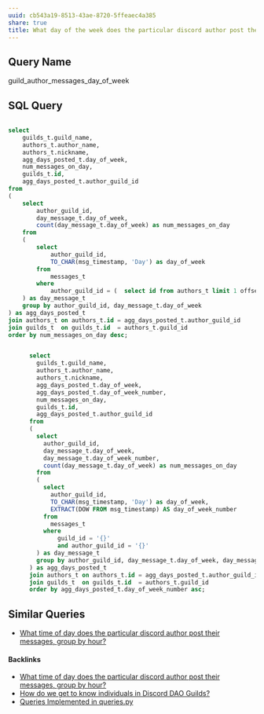 ```yaml
---
uuid: cb543a19-8513-43ae-8720-5ffeaec4a385
share: true
title: What day of the week does the particular discord author post their messages?
---
```

## Query Name

guild_author_messages_day_of_week

## SQL Query

``` SQL

select
	guilds_t.guild_name,
	authors_t.author_name,
	authors_t.nickname,
	agg_days_posted_t.day_of_week,
	num_messages_on_day,
	guilds_t.id,
	agg_days_posted_t.author_guild_id
from
(
	select
		author_guild_id,
		day_message_t.day_of_week,
		count(day_message_t.day_of_week) as num_messages_on_day
	from
	(
		select
			author_guild_id,
			TO_CHAR(msg_timestamp, 'Day') as day_of_week
		from
			messages_t
		where
			author_guild_id = (  select id from authors_t limit 1 offset 0 )
	) as day_message_t
	group by author_guild_id, day_message_t.day_of_week
) as agg_days_posted_t
join authors_t on authors_t.id = agg_days_posted_t.author_guild_id
join guilds_t  on guilds_t.id  = authors_t.guild_id
order by num_messages_on_day desc;

```

``` SQL

      select
        guilds_t.guild_name,
        authors_t.author_name,
        authors_t.nickname,
        agg_days_posted_t.day_of_week,
        agg_days_posted_t.day_of_week_number,
        num_messages_on_day,
        guilds_t.id,
        agg_days_posted_t.author_guild_id
      from
      (
        select
          author_guild_id,
          day_message_t.day_of_week,
          day_message_t.day_of_week_number,
          count(day_message_t.day_of_week) as num_messages_on_day
        from
        (
          select
            author_guild_id,
            TO_CHAR(msg_timestamp, 'Day') as day_of_week,
            EXTRACT(DOW FROM msg_timestamp) AS day_of_week_number
          from
            messages_t
          where
              guild_id = '{}'
              and author_guild_id = '{}'
        ) as day_message_t
        group by author_guild_id, day_message_t.day_of_week, day_message_t.day_of_week_number
      ) as agg_days_posted_t
      join authors_t on authors_t.id = agg_days_posted_t.author_guild_id
      join guilds_t  on guilds_t.id  = authors_t.guild_id
      order by agg_days_posted_t.day_of_week_number asc;

```

## Similar Queries

* [What time of day does the particular discord author post their messages, group by hour?](/d0faa6c6-be48-4170-941a-a30d833f6d1c)

#### Backlinks

* [What time of day does the particular discord author post their messages, group by hour?](/d0faa6c6-be48-4170-941a-a30d833f6d1c)
* [How do we get to know individuals in Discord DAO Guilds?](/d9749f38-2694-405a-a5af-4ef357f29d9c)
* [Queries Implemented in queries.py](/3a44d50b-0280-42f8-8fa0-6c15d4ffe161)